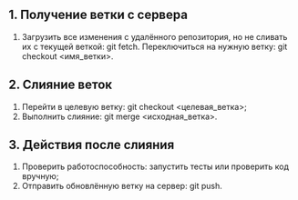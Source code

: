 ## 1. Получение ветки с сервера
1. Загрузить все изменения с удалённого репозитория, но не сливать их с текущей веткой: git fetch. Переключиться на нужную ветку: git checkout <имя_ветки>.
## 2. Слияние веток 
1. Перейти в целевую ветку: git checkout <целевая_ветка>;
2. Выполнить слияние: git merge <исходная_ветка>.
## 3. Действия после слияния
1. Проверить работоспособность: запустить тесты или проверить код вручную;
2. Отправить обновлённую ветку на сервер: git push.